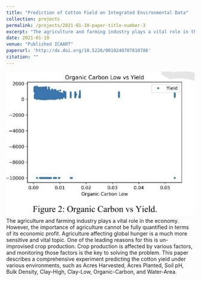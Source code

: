 ```yaml
---
title: "Prediction of Cotton Field on Integrated Environmental Data"
collection: projects
permalink: /projects/2021-01-10-paper-title-number-3
excerpt: "The agriculture and farming industry plays a vital role in the economy. However, the importance of agriculture cannot be fully quantified in terms of its economic profit..."
date: 2021-01-10
venue: "Published ICAART"
paperurl: 'http://dx.doi.org/10.5220/0010240707810786'
citation: "" 
---
```

![Prediction-Cotton.png](Prediction-Cotton.png)
The agriculture and farming industry plays a vital role in the economy. However, the importance of agriculture cannot be fully quantified in terms of its economic profit. Agriculture affecting global hunger is a much more sensitive and vital topic. One of the leading reasons for this is un-improvised crop production. Crop production is affected by various factors, and monitoring those factors is the key to solving the problem. This paper describes a comprehensive experiment predicting the cotton yield under various environments, such as Acres Harvested, Acres Planted, Soil pH, Bulk Density, Clay-High, Clay-Low, Organic-Carbon, and Water-Area.